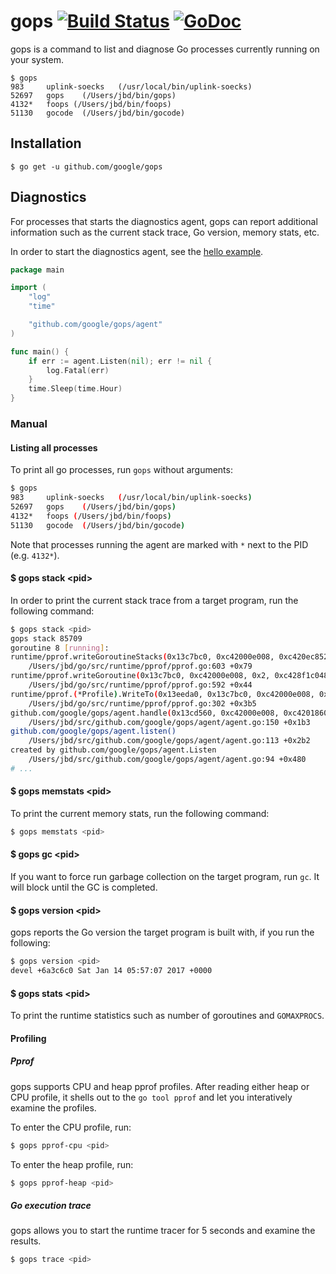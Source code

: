 # gops [![Build Status](https://travis-ci.org/google/gops.svg?branch=master)](https://travis-ci.org/google/gops) [![GoDoc](https://godoc.org/github.com/google/gops/agent?status.svg)](https://godoc.org/github.com/google/gops/agent)

gops is a command to list and diagnose Go processes currently running on your system.

```
$ gops
983     uplink-soecks	(/usr/local/bin/uplink-soecks)
52697   gops	(/Users/jbd/bin/gops)
4132*   foops (/Users/jbd/bin/foops)
51130   gocode	(/Users/jbd/bin/gocode)
```

## Installation

```
$ go get -u github.com/google/gops
```

## Diagnostics

For processes that starts the diagnostics agent, gops can report
additional information such as the current stack trace, Go version, memory
stats, etc.

In order to start the diagnostics agent, see the [hello example](https://github.com/google/gops/blob/master/examples/hello/main.go).

``` go
package main

import (
	"log"
	"time"

	"github.com/google/gops/agent"
)

func main() {
	if err := agent.Listen(nil); err != nil {
		log.Fatal(err)
	}
	time.Sleep(time.Hour)
}
```

### Manual

#### Listing all processes

To print all go processes, run `gops` without arguments:

```sh
$ gops
983     uplink-soecks	(/usr/local/bin/uplink-soecks)
52697   gops	(/Users/jbd/bin/gops)
4132*   foops (/Users/jbd/bin/foops)
51130   gocode	(/Users/jbd/bin/gocode)
```

Note that processes running the agent are marked with `*` next to the PID (e.g. `4132*`).

#### $ gops stack \<pid\>

In order to print the current stack trace from a target program, run the following command:


```sh
$ gops stack <pid>
gops stack 85709
goroutine 8 [running]:
runtime/pprof.writeGoroutineStacks(0x13c7bc0, 0xc42000e008, 0xc420ec8520, 0xc420ec8520)
	/Users/jbd/go/src/runtime/pprof/pprof.go:603 +0x79
runtime/pprof.writeGoroutine(0x13c7bc0, 0xc42000e008, 0x2, 0xc428f1c048, 0xc420ec8608)
	/Users/jbd/go/src/runtime/pprof/pprof.go:592 +0x44
runtime/pprof.(*Profile).WriteTo(0x13eeda0, 0x13c7bc0, 0xc42000e008, 0x2, 0xc42000e008, 0x0)
	/Users/jbd/go/src/runtime/pprof/pprof.go:302 +0x3b5
github.com/google/gops/agent.handle(0x13cd560, 0xc42000e008, 0xc420186000, 0x1, 0x1, 0x0, 0x0)
	/Users/jbd/src/github.com/google/gops/agent/agent.go:150 +0x1b3
github.com/google/gops/agent.listen()
	/Users/jbd/src/github.com/google/gops/agent/agent.go:113 +0x2b2
created by github.com/google/gops/agent.Listen
	/Users/jbd/src/github.com/google/gops/agent/agent.go:94 +0x480
# ...
```

#### $ gops memstats \<pid\>

To print the current memory stats, run the following command:

```sh
$ gops memstats <pid>
```


#### $ gops gc \<pid\>

If you want to force run garbage collection on the target program, run `gc`.
It will block until the GC is completed.


#### $ gops version \<pid\>

gops reports the Go version the target program is built with, if you run the following:

```sh
$ gops version <pid>
devel +6a3c6c0 Sat Jan 14 05:57:07 2017 +0000
```

#### $ gops stats \<pid\>

To print the runtime statistics such as number of goroutines and `GOMAXPROCS`.

#### Profiling


##### Pprof

gops supports CPU and heap pprof profiles. After reading either heap or CPU profile,
it shells out to the `go tool pprof` and let you interatively examine the profiles.

To enter the CPU profile, run:

```sh
$ gops pprof-cpu <pid>
```

To enter the heap profile, run:

```sh
$ gops pprof-heap <pid>
```

##### Go execution trace

gops allows you to start the runtime tracer for 5 seconds and examine the results.

```sh
$ gops trace <pid>
```

